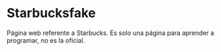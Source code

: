 # Starbucksfake
Página web referente a Starbucks. Es solo una página para aprender a programar, no es la oficial.
